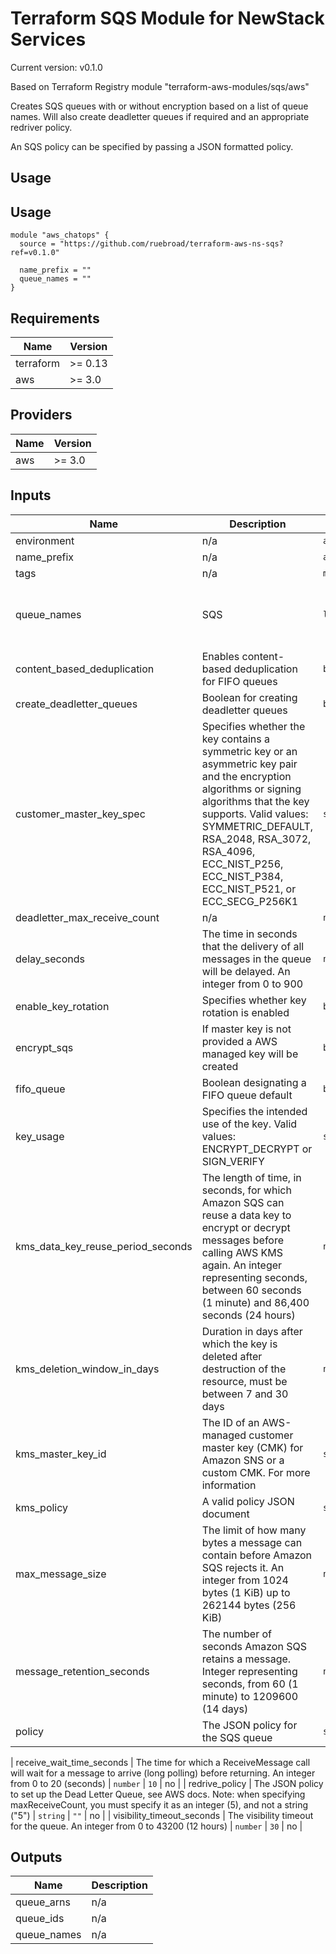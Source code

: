 # Terraform SQS Module for NewStack Services

Current version: v0.1.0

Based on Terraform Registry module "terraform-aws-modules/sqs/aws"

Creates SQS queues with or without encryption based on a list of queue names. Will also create deadletter queues if required and an appropriate redriver policy.

An SQS policy can be specified by passing a JSON formatted policy.


## Usage

## Usage

```(terraform)
module "aws_chatops" {
  source = "https://github.com/ruebroad/terraform-aws-ns-sqs?ref=v0.1.0"

  name_prefix = ""
  queue_names = ""
}
```


## Requirements

| Name | Version |
|------|---------|
| terraform | >= 0.13 |
| aws | >= 3.0 |

## Providers

| Name | Version |
|------|---------|
| aws | >= 3.0 |

## Inputs

| Name | Description | Type | Default | Required |
|------|-------------|------|---------|:--------:|
| environment | n/a | `any` | `""` | no |
| name\_prefix | n/a | `any` | n/a | yes |
| tags | n/a | `map` | `{}` | no |
| queue\_names | SQS | `list` | <pre>[<br>  "notify",<br>  "docs",<br>  "create"<br>]</pre> | no |
| content\_based\_deduplication | Enables content-based deduplication for FIFO queues | `bool` | `false` | no |
| create\_deadletter\_queues | Boolean for creating deadletter queues | `bool` | `true` | no |
| customer\_master\_key\_spec | Specifies whether the key contains a symmetric key or an asymmetric key pair and the encryption algorithms or signing algorithms that the key supports. Valid values: SYMMETRIC\_DEFAULT, RSA\_2048, RSA\_3072, RSA\_4096, ECC\_NIST\_P256, ECC\_NIST\_P384, ECC\_NIST\_P521, or ECC\_SECG\_P256K1 | `string` | `"SYMMETRIC_DEFAULT"` | no |
| deadletter\_max\_receive\_count | n/a | `number` | `4` | no |
| delay\_seconds | The time in seconds that the delivery of all messages in the queue will be delayed. An integer from 0 to 900 | `number` | `90` | no |
| enable\_key\_rotation | Specifies whether key rotation is enabled | `bool` | `true` | no |
| encrypt\_sqs | If master key is not provided a AWS managed key will be created | `bool` | `true` | no |
| fifo\_queue | Boolean designating a FIFO queue default | `bool` | `false` | no |
| key\_usage | Specifies the intended use of the key. Valid values: ENCRYPT\_DECRYPT or SIGN\_VERIFY | `string` | `"ENCRYPT_DECRYPT"` | no |
| kms\_data\_key\_reuse\_period\_seconds | The length of time, in seconds, for which Amazon SQS can reuse a data key to encrypt or decrypt messages before calling AWS KMS again. An integer representing seconds, between 60 seconds (1 minute) and 86,400 seconds (24 hours) | `number` | `300` | no |
| kms\_deletion\_window\_in\_days | Duration in days after which the key is deleted after destruction of the resource, must be between 7 and 30 days | `number` | `30` | no |
| kms\_master\_key\_id | The ID of an AWS-managed customer master key (CMK) for Amazon SNS or a custom CMK. For more information | `string` | `""` | no |
| kms\_policy | A valid policy JSON document | `string` | `""` | no |
| max\_message\_size | The limit of how many bytes a message can contain before Amazon SQS rejects it. An integer from 1024 bytes (1 KiB) up to 262144 bytes (256 KiB) | `number` | `2048` | no |
| message\_retention\_seconds | The number of seconds Amazon SQS retains a message. Integer representing seconds, from 60 (1 minute) to 1209600 (14 days) | `number` | `86400` | no |
| policy | The JSON policy for the SQS queue | `string` | `""` | no |

| receive\_wait\_time\_seconds | The time for which a ReceiveMessage call will wait for a message to arrive (long polling) before returning. An integer from 0 to 20 (seconds) | `number` | `10` | no |
| redrive\_policy | The JSON policy to set up the Dead Letter Queue, see AWS docs. Note: when specifying maxReceiveCount, you must specify it as an integer (5), and not a string ("5") | `string` | `""` | no |
| visibility\_timeout\_seconds | The visibility timeout for the queue. An integer from 0 to 43200 (12 hours) | `number` | `30` | no |

## Outputs

| Name | Description |
|------|-------------|
| queue\_arns | n/a |
| queue\_ids | n/a |
| queue\_names | n/a |

